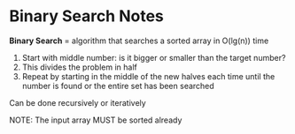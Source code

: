 # Binary Search Notes

**Binary Search** = algorithm that searches a sorted array in O(lg(n)) time

1. Start with middle number: is it bigger or smaller than the target number?
2. This divides the problem in half
3. Repeat by starting in the middle of the new halves each time until the number is found or the entire set has been searched

Can be done recursively or iteratively

NOTE: The input array MUST be sorted already

